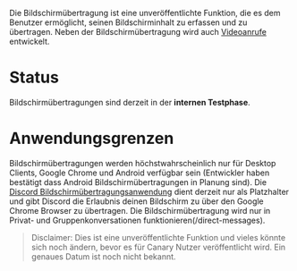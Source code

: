 <!-- TITLE: Bildschirmübertragung -->
<!-- SUBTITLE: Demnächst verfügbar!-->

Die Bildschirmübertragung ist eine unveröffentlichte Funktion, die es dem Benutzer ermöglicht, seinen Bildschirminhalt zu erfassen und zu übertragen. Neben der Bildschirmübertragung wird auch [Videoanrufe](/Videoanrufe) entwickelt.

# Status
Bildschirmübertragungen sind derzeit in der **internen Testphase**.

# Anwendungsgrenzen
Bildschirmübertragungen werden höchstwahrscheinlich nur für Desktop Clients, Google Chrome und Android verfügbar sein (Entwickler haben bestätigt dass Android Bildschirmübertragungen in Planung sind). Die [Discord Bildschirmübertragungsanwendung](https://chrome.google.com/webstore/detail/discord-screen-sharing/lcbhdgefieegnkbopmgklhlpjjdgmbog) dient derzeit nur als Platzhalter und gibt Discord die Erlaubnis deinen Bildschirm zu über den Google Chrome Browser zu übertragen. Die Bildschirmübertragung wird nur in Privat- und Gruppenkonversationen funktionieren(/direct-messages).

>Disclaimer: Dies ist eine unveröffentlichte Funktion und vieles könnte sich noch ändern, bevor es für Canary Nutzer veröffentlicht wird. Ein genaues Datum ist noch nicht bekannt.